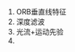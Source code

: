 <!--
 * @Author: Liu Weilong
 * @Date: 2021-01-29 16:41:49
 * @LastEditors: Liu Weilong 
 * @LastEditTime: 2021-01-29 16:43:31
 * @FilePath: /3rd-test-learning/work_record/learning_task/week_plan_collection_2021/interesting_target.md
 * @Description: 
-->
1. ORB垂直线特征
2. 深度滤波
3. 光流+运动先验
4. 